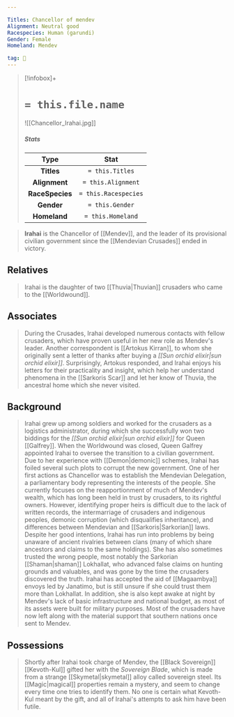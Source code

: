```yaml
---

Titles: Chancellor of mendev
Alignment: Neutral good
Racespecies: Human (garundi)
Gender: Female
Homeland: Mendev

tag: 👤️
---
```


> [!infobox]+
> #  `= this.file.name`
> ![[Chancellor_Irahai.jpg]]
> ##### Stats
> Type | Stat |
> :---: |:---:|
> **Titles** | `= this.Titles` |
> **Alignment** | `= this.Alignment` |
> **RaceSpecies** | `= this.Racespecies` |
> **Gender** | `= this.Gender` |
> **Homeland** | `= this.Homeland` |



> **Irahai** is the Chancellor of [[Mendev]], and the leader of its provisional civilian government since the [[Mendevian Crusades]] ended in victory.



## Relatives

> Irahai is the daughter of two [[Thuvia|Thuvian]] crusaders who came to the [[Worldwound]].


## Associates

> During the Crusades, Irahai developed numerous contacts with fellow crusaders, which have proven useful in her new role as Mendev's leader. Another correspondent is [[Artokus Kirran]], to whom she originally sent a letter of thanks after buying a *[[Sun orchid elixir|sun orchid elixir]]*. Surprisingly, Artokus responded, and Irahai enjoys his letters for their practicality and insight, which help her understand phenomena in the [[Sarkoris Scar]] and let her know of Thuvia, the ancestral home which she never visited.


## Background

> Irahai grew up among soldiers and worked for the crusaders as a logistics administrator, during which she successfully won two biddings for the *[[Sun orchid elixir|sun orchid elixir]]* for Queen [[Galfrey]]. When the Worldwound was closed, Queen Galfrey appointed Irahai to oversee the transition to a civilian government. Due to her experience with [[Demon|demonic]] schemes, Irahai has foiled several such plots to corrupt the new government.
> One of her first actions as Chancellor was to establish the Mendevian Delegation, a parliamentary body representing the interests of the people. She currently focuses on the reapportionment of much of Mendev's wealth, which has long been held in trust by crusaders, to its rightful owners. However, identifying proper heirs is difficult due to the lack of written records, the intermarriage of crusaders and indigenous peoples, demonic corruption (which disqualifies inheritance), and differences between Mendevian and [[Sarkoris|Sarkorian]] laws.
> Despite her good intentions, Irahai has run into problems by being unaware of ancient rivalries between clans (many of which share ancestors and claims to the same holdings). She has also sometimes trusted the wrong people, most notably the Sarkorian [[Shaman|shaman]] Lokhallat, who advanced false claims on hunting grounds and valuables, and was gone by the time the crusaders discovered the truth. Irahai has accepted the aid of [[Magaambya]] envoys led by Janatimo, but is still unsure if she could trust them more than Lokhallat. In addition, she is also kept awake at night by Mendev's lack of basic infrastructure and national budget, as most of its assets were built for military purposes. Most of the crusaders have now left along with the material support that southern nations once sent to Mendev.


## Possessions

> Shortly after Irahai took charge of Mendev, the [[Black Sovereign]] [[Kevoth-Kul]] gifted her with the *Sovereign Blade*, which is made from a strange [[Skymetal|skymetal]] alloy called sovereign steel. Its [[Magic|magical]] properties remain a mystery, and seem to change every time one tries to identify them. No one is certain what Kevoth-Kul meant by the gift, and all of Irahai's attempts to ask him have been futile.







